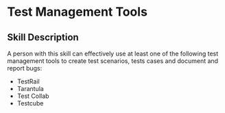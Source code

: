 # Test Management Tools

## Skill Description
A person with this skill can effectively use at least one of the following test management tools to create test scenarios, tests cases and document and report bugs:

- TestRail
- Tarantula
- Test Collab
- Testcube
